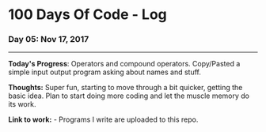 # 100 Days Of Code - Log

### Day 05: Nov 17, 2017
______

**Today's Progress**: Operators and compound operators. Copy/Pasted a simple input output program asking about names and stuff.

**Thoughts:** Super fun, starting to move through a bit quicker, getting the basic idea. Plan to start doing more coding and let the muscle memory do its work.

**Link to work:** - Programs I write are uploaded to this repo.
